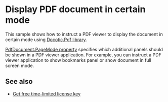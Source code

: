 # Display PDF document in certain mode
This sample shows how to instruct a PDF viewer to display the document in certain mode using [Docotic.Pdf library](https://bitmiracle.com/pdf-library/).

[PdfDocument.PageMode property](https://bitmiracle.com/pdf-library/help/pdfdocument.pagemode.html) specifies which additional panels
should be shown in a PDF viewer application. For example, you can instruct a PDF viewer application to show bookmarks panel or show document in full screen mode.

## See also
* [Get free time-limited license key](https://bitmiracle.com/pdf-library/download-pdf-library.aspx)